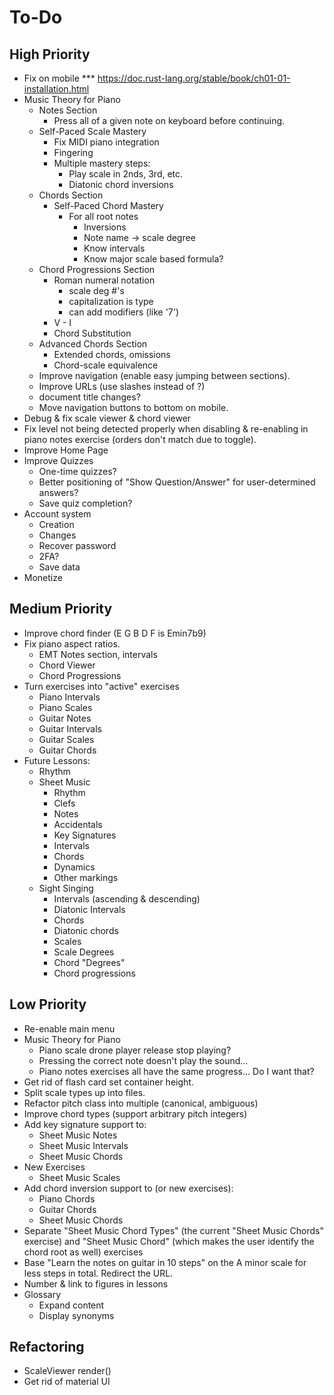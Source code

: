 # To-Do
## High Priority
* Fix on mobile
*** https://doc.rust-lang.org/stable/book/ch01-01-installation.html
* Music Theory for Piano
  * Notes Section
    * Press all of a given note on keyboard before continuing.
  * Self-Paced Scale Mastery
    * Fix MIDI piano integration
    * Fingering
    * Multiple mastery steps:
      * Play scale in 2nds, 3rd, etc.
      * Diatonic chord inversions
  * Chords Section
    * Self-Paced Chord Mastery
      * For all root notes
        * Inversions
        * Note name -> scale degree
        * Know intervals
        * Know major scale based formula?
  * Chord Progressions Section
    * Roman numeral notation
      * scale deg #'s
      * capitalization is type
      * can add modifiers (like '7')
    * V - I
    * Chord Substitution
  * Advanced Chords Section
    * Extended chords, omissions
    * Chord-scale equivalence
  * Improve navigation (enable easy jumping between sections).
  * Improve URLs (use slashes instead of ?)
  * document title changes?
  * Move navigation buttons to bottom on mobile.
* Debug & fix scale viewer & chord viewer
* Fix level not being detected properly when disabling & re-enabling in piano notes exercise (orders don't match due to toggle).
* Improve Home Page
* Improve Quizzes
  * One-time quizzes?
  * Better positioning of "Show Question/Answer" for user-determined answers?
  * Save quiz completion?
* Account system
  * Creation
  * Changes
  * Recover password
  * 2FA?
  * Save data
* Monetize
## Medium Priority
* Improve chord finder (E G B D F is Emin7b9)
* Fix piano aspect ratios.
  * EMT Notes section, intervals
  * Chord Viewer
  * Chord Progressions
* Turn exercises into "active" exercises
  * Piano Intervals
  * Piano Scales
  * Guitar Notes
  * Guitar Intervals
  * Guitar Scales
  * Guitar Chords
* Future Lessons:
  * Rhythm
  * Sheet Music
    * Rhythm
    * Clefs
    * Notes
    * Accidentals
    * Key Signatures
    * Intervals
    * Chords
    * Dynamics
    * Other markings
  * Sight Singing
    * Intervals (ascending & descending)
    * Diatonic Intervals
    * Chords
    * Diatonic chords
    * Scales
    * Scale Degrees
    * Chord "Degrees"
    * Chord progressions
## Low Priority
* Re-enable main menu
* Music Theory for Piano
  * Piano scale drone player release stop playing?
  * Pressing the correct note doesn't play the sound...
  * Piano notes exercises all have the same progress... Do I want that?
* Get rid of flash card set container height.
* Split scale types up into files.
* Refactor pitch class into multiple (canonical, ambiguous)
* Improve chord types (support arbitrary pitch integers)
* Add key signature support to:
  * Sheet Music Notes
  * Sheet Music Intervals
  * Sheet Music Chords
* New Exercises
  * Sheet Music Scales
* Add chord inversion support to (or new exercises):
  * Piano Chords
  * Guitar Chords
  * Sheet Music Chords
* Separate "Sheet Music Chord Types" (the current "Sheet Music Chords" exercise) and "Sheet Music Chord" (which makes the user identify the chord root as well) exercises
* Base "Learn the notes on guitar in 10 steps" on the A minor scale for less steps in total. Redirect the URL.
* Number & link to figures in lessons
* Glossary
  * Expand content
  * Display synonyms
## Refactoring
* ScaleViewer render()
* Get rid of material UI
